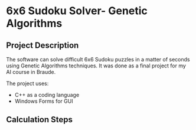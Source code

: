 # 6x6 Sudoku Solver- Genetic Algorithms

## Project Description

The software can solve difficult 6x6 Sudoku puzzles in a matter of seconds using Genetic Algorithms techniques.
It was done as a final project for my AI course in Braude.

The project uses:
* C++ as a coding language
* Windows Forms for GUI



## Calculation Steps
